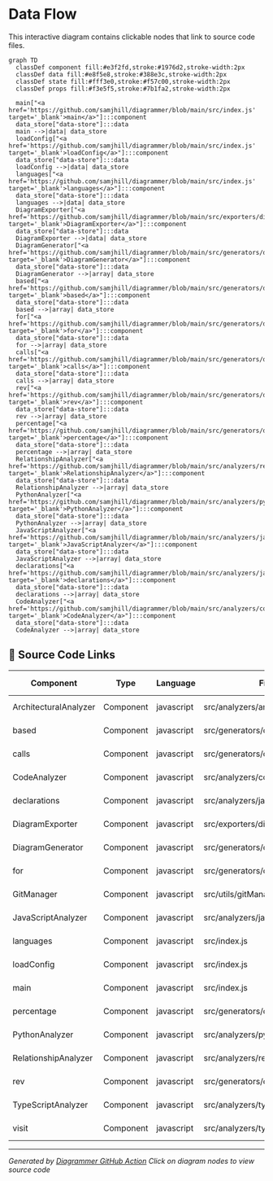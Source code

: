 # Data Flow

This interactive diagram contains clickable nodes that link to source code files.

```mermaid
graph TD
  classDef component fill:#e3f2fd,stroke:#1976d2,stroke-width:2px
  classDef data fill:#e8f5e8,stroke:#388e3c,stroke-width:2px
  classDef state fill:#fff3e0,stroke:#f57c00,stroke-width:2px
  classDef props fill:#f3e5f5,stroke:#7b1fa2,stroke-width:2px

  main["<a href='https://github.com/samjhill/diagrammer/blob/main/src/index.js' target='_blank'>main</a>"]:::component
  data_store["data-store"]:::data
  main -->|data| data_store
  loadConfig["<a href='https://github.com/samjhill/diagrammer/blob/main/src/index.js' target='_blank'>loadConfig</a>"]:::component
  data_store["data-store"]:::data
  loadConfig -->|data| data_store
  languages["<a href='https://github.com/samjhill/diagrammer/blob/main/src/index.js' target='_blank'>languages</a>"]:::component
  data_store["data-store"]:::data
  languages -->|data| data_store
  DiagramExporter["<a href='https://github.com/samjhill/diagrammer/blob/main/src/exporters/diagramExporter.js' target='_blank'>DiagramExporter</a>"]:::component
  data_store["data-store"]:::data
  DiagramExporter -->|data| data_store
  DiagramGenerator["<a href='https://github.com/samjhill/diagrammer/blob/main/src/generators/diagramGenerator.js' target='_blank'>DiagramGenerator</a>"]:::component
  data_store["data-store"]:::data
  DiagramGenerator -->|array| data_store
  based["<a href='https://github.com/samjhill/diagrammer/blob/main/src/generators/diagramGenerator.js' target='_blank'>based</a>"]:::component
  data_store["data-store"]:::data
  based -->|array| data_store
  for["<a href='https://github.com/samjhill/diagrammer/blob/main/src/generators/diagramGenerator.js' target='_blank'>for</a>"]:::component
  data_store["data-store"]:::data
  for -->|array| data_store
  calls["<a href='https://github.com/samjhill/diagrammer/blob/main/src/generators/diagramGenerator.js' target='_blank'>calls</a>"]:::component
  data_store["data-store"]:::data
  calls -->|array| data_store
  rev["<a href='https://github.com/samjhill/diagrammer/blob/main/src/generators/diagramGenerator.js' target='_blank'>rev</a>"]:::component
  data_store["data-store"]:::data
  rev -->|array| data_store
  percentage["<a href='https://github.com/samjhill/diagrammer/blob/main/src/generators/diagramGenerator.js' target='_blank'>percentage</a>"]:::component
  data_store["data-store"]:::data
  percentage -->|array| data_store
  RelationshipAnalyzer["<a href='https://github.com/samjhill/diagrammer/blob/main/src/analyzers/relationshipAnalyzer.js' target='_blank'>RelationshipAnalyzer</a>"]:::component
  data_store["data-store"]:::data
  RelationshipAnalyzer -->|array| data_store
  PythonAnalyzer["<a href='https://github.com/samjhill/diagrammer/blob/main/src/analyzers/pythonAnalyzer.js' target='_blank'>PythonAnalyzer</a>"]:::component
  data_store["data-store"]:::data
  PythonAnalyzer -->|array| data_store
  JavaScriptAnalyzer["<a href='https://github.com/samjhill/diagrammer/blob/main/src/analyzers/javascriptAnalyzer.js' target='_blank'>JavaScriptAnalyzer</a>"]:::component
  data_store["data-store"]:::data
  JavaScriptAnalyzer -->|array| data_store
  declarations["<a href='https://github.com/samjhill/diagrammer/blob/main/src/analyzers/javascriptAnalyzer.js' target='_blank'>declarations</a>"]:::component
  data_store["data-store"]:::data
  declarations -->|array| data_store
  CodeAnalyzer["<a href='https://github.com/samjhill/diagrammer/blob/main/src/analyzers/codeAnalyzer.js' target='_blank'>CodeAnalyzer</a>"]:::component
  data_store["data-store"]:::data
  CodeAnalyzer -->|array| data_store

```

## 📁 Source Code Links

| Component | Type | Language | File Path | Source Link |
|-----------|------|----------|-----------|-------------|
| ArchitecturalAnalyzer | Component | javascript | src/analyzers/architecturalAnalyzer.js | [View Source](https://github.com/samjhill/diagrammer/blob/main/src/analyzers/architecturalAnalyzer.js) |
| based | Component | javascript | src/generators/diagramGenerator.js | [View Source](https://github.com/samjhill/diagrammer/blob/main/src/generators/diagramGenerator.js) |
| calls | Component | javascript | src/generators/diagramGenerator.js | [View Source](https://github.com/samjhill/diagrammer/blob/main/src/generators/diagramGenerator.js) |
| CodeAnalyzer | Component | javascript | src/analyzers/codeAnalyzer.js | [View Source](https://github.com/samjhill/diagrammer/blob/main/src/analyzers/codeAnalyzer.js) |
| declarations | Component | javascript | src/analyzers/javascriptAnalyzer.js | [View Source](https://github.com/samjhill/diagrammer/blob/main/src/analyzers/javascriptAnalyzer.js) |
| DiagramExporter | Component | javascript | src/exporters/diagramExporter.js | [View Source](https://github.com/samjhill/diagrammer/blob/main/src/exporters/diagramExporter.js) |
| DiagramGenerator | Component | javascript | src/generators/diagramGenerator.js | [View Source](https://github.com/samjhill/diagrammer/blob/main/src/generators/diagramGenerator.js) |
| for | Component | javascript | src/generators/diagramGenerator.js | [View Source](https://github.com/samjhill/diagrammer/blob/main/src/generators/diagramGenerator.js) |
| GitManager | Component | javascript | src/utils/gitManager.js | [View Source](https://github.com/samjhill/diagrammer/blob/main/src/utils/gitManager.js) |
| JavaScriptAnalyzer | Component | javascript | src/analyzers/javascriptAnalyzer.js | [View Source](https://github.com/samjhill/diagrammer/blob/main/src/analyzers/javascriptAnalyzer.js) |
| languages | Component | javascript | src/index.js | [View Source](https://github.com/samjhill/diagrammer/blob/main/src/index.js) |
| loadConfig | Component | javascript | src/index.js | [View Source](https://github.com/samjhill/diagrammer/blob/main/src/index.js) |
| main | Component | javascript | src/index.js | [View Source](https://github.com/samjhill/diagrammer/blob/main/src/index.js) |
| percentage | Component | javascript | src/generators/diagramGenerator.js | [View Source](https://github.com/samjhill/diagrammer/blob/main/src/generators/diagramGenerator.js) |
| PythonAnalyzer | Component | javascript | src/analyzers/pythonAnalyzer.js | [View Source](https://github.com/samjhill/diagrammer/blob/main/src/analyzers/pythonAnalyzer.js) |
| RelationshipAnalyzer | Component | javascript | src/analyzers/relationshipAnalyzer.js | [View Source](https://github.com/samjhill/diagrammer/blob/main/src/analyzers/relationshipAnalyzer.js) |
| rev | Component | javascript | src/generators/diagramGenerator.js | [View Source](https://github.com/samjhill/diagrammer/blob/main/src/generators/diagramGenerator.js) |
| TypeScriptAnalyzer | Component | javascript | src/analyzers/typescriptAnalyzer.js | [View Source](https://github.com/samjhill/diagrammer/blob/main/src/analyzers/typescriptAnalyzer.js) |
| visit | Component | javascript | src/analyzers/typescriptAnalyzer.js | [View Source](https://github.com/samjhill/diagrammer/blob/main/src/analyzers/typescriptAnalyzer.js) |


---
*Generated by [Diagrammer GitHub Action](https://github.com/samjhill/diagrammer)*
*Click on diagram nodes to view source code*